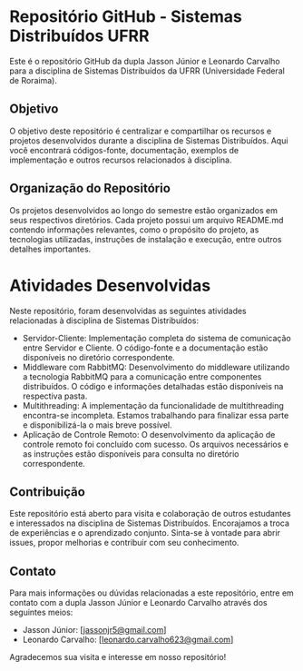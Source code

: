 # Repositório GitHub - Sistemas Distribuídos UFRR

Este é o repositório GitHub da dupla Jasson Júnior e Leonardo Carvalho para a disciplina de Sistemas Distribuídos da UFRR (Universidade Federal de Roraima).

## Objetivo

O objetivo deste repositório é centralizar e compartilhar os recursos e projetos desenvolvidos durante a disciplina de Sistemas Distribuídos. Aqui você encontrará códigos-fonte, documentação, exemplos de implementação e outros recursos relacionados à disciplina.

## Organização do Repositório

Os projetos desenvolvidos ao longo do semestre estão organizados em seus respectivos diretórios. Cada projeto possui um arquivo README.md contendo informações relevantes, como o propósito do projeto, as tecnologias utilizadas, instruções de instalação e execução, entre outros detalhes importantes.


# Atividades Desenvolvidas
Neste repositório, foram desenvolvidas as seguintes atividades relacionadas à disciplina de Sistemas Distribuídos:

- Servidor-Cliente: Implementação completa do sistema de comunicação entre Servidor e Cliente. O código-fonte e a documentação estão disponíveis no diretório correspondente.
- Middleware com RabbitMQ: Desenvolvimento do middleware utilizando a tecnologia RabbitMQ para a comunicação entre componentes distribuídos. O código e informações detalhadas estão disponíveis na respectiva pasta.
- Multithreading: A implementação da funcionalidade de multithreading encontra-se incompleta. Estamos trabalhando para finalizar essa parte e disponibilizá-la o mais breve possível.
- Aplicação de Controle Remoto: O desenvolvimento da aplicação de controle remoto foi concluído com sucesso. Os arquivos necessários e as instruções estão disponíveis para consulta no diretório correspondente.

## Contribuição

Este repositório está aberto para visita e colaboração de outros estudantes e interessados na disciplina de Sistemas Distribuídos. Encorajamos a troca de experiências e o aprendizado conjunto. Sinta-se à vontade para abrir issues, propor melhorias e contribuir com seu conhecimento.

## Contato

Para mais informações ou dúvidas relacionadas a este repositório, entre em contato com a dupla Jasson Júnior e Leonardo Carvalho através dos seguintes meios:

- Jasson Júnior: [jassonjr5@gmail.com]
- Leonardo Carvalho: [leonardo.carvalho623@gmail.com]

Agradecemos sua visita e interesse em nosso repositório!
